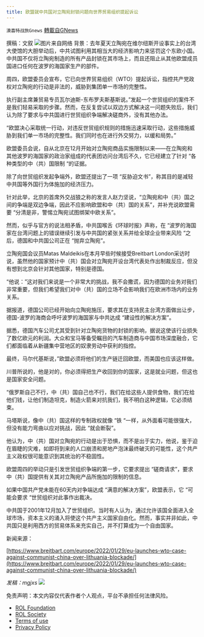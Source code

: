 ```yaml
---
title: 欧盟就中共国对立陶宛封锁问题向世界贸易组织提起诉讼
---
```

`澳喜特战旅Gnews` [轉載自GNews](https://gnews.org/zh-hans/1932658/)

撰稿：文叙
![](https://assets.gnews.org/wp-content/uploads/2022/01/302（2）.png)图片来自网络
背景：去年夏天立陶宛在维尔纽斯开设事实上的台湾大使馆的大胆举动后，中共试图利用其相当大的经济影响力来惩罚这个东欧小国。中共国不仅将立陶宛制造的所有产品封锁在其市场上，而且还阻止从其他欧盟成员国进口任何在波罗的海国家生产的部件。

周四，欧盟委员会宣布，它已向世界贸易组织（WTO）提起诉讼，指控共产党政权对立陶宛的行动是非法的，威胁到集团单一市场的完整性。

执行副主席兼贸易专员瓦尔迪斯-东布罗夫斯基斯说。”发起一个世贸组织的案件不是我们轻易采取的步骤。然而，在反复尝试以双边方式解决这一问题失败后，我们认为除了要求与中共国进行世贸组织争端解决磋商外，没有其他办法。

“欧盟决心采取统一行动，对违反世贸组织规则的措施迅速采取行动，这些措施威胁到我们单一市场的完整性。我们同时也在进行外交努力，以缓和局势。”

欧盟委员会说，自从北京在12月开始对立陶宛商品实施限制以来——在立陶宛和其他波罗的海国家的政治家组成的代表团访问台湾后不久，它已经建立了针对 “各种类型的中（共）国限制 “的证据。

除了向世贸组织发起争端外，欧盟还提出了一项 “反胁迫文书”，称其目的是减轻中共国等外国行为体施加的经济压力。

针对此举，北京的首席外交战狼之称的发言人赵力坚说，“立陶宛和中（共）国之间的争端是双边争端，因此不应影响欧盟和中（共）国的关系”，并补充说欧盟需要 “分清是非，警惕立陶宛试图绑架中欧关系”。

然而，似乎与官方的说法相矛盾，中共国喉舌《环球时报》声称，在 “波罗的海国家在台湾问题上的错误继续引发与中共国的紧张关系并给全球企业带来风险 “之后，德国和中共国公司正在 “抛弃立陶宛”。

立陶宛国会议员Matas Maldeikis在本月早些时候接受Breitbart London采访时说，虽然他的国家预计中（共）国会对立陶宛开设台湾代表处作出制裁反应，但没有想到北京会针对其他国家，特别是德国。

“他说：”这对我们来说是一个非常大的挑战，我不会撒谎，因为德国的业务对我们非常重要，但我们希望我们对中（共）国的立场不会影响我们在欧洲市场内的业务关系。

据报道，德国公司已经开始向立陶宛施压，要求其在支持民主台湾方面做出让步，德国-波罗的海商会呼吁波罗的海国家与中共达成 “建设性的解决方案”。

据悉，德国汽车公司尤其受到针对立陶宛货物的封锁的影响，据说这使该行业损失了数亿欧元的利润。大众和宝马等备受瞩目的汽车制造商与中国市场深度融合，它们都面临着从新疆集中营地区的奴隶劳动中获利的指控。

最终，马尔代基斯说，”欧盟必须将他们的生产链迁回欧盟，而美国也应该这样做。

川普所说的，他是对的，你必须得把生产收回到你的国家，这是就业问题，但这也是国家安全问题。

“俄罗斯自己不行，中（共）国自己也不行，我们在给这些人提供食物，我们在给他们钱，让他们制造坦克，制造火箭来对抗我们，我不明白这种逻辑，它必须结束。

马塔斯说，像中（共）国这样的专制政权就像 “铁 “一样，从外面看可能很强大，但没有能力弯曲以应对挑战，因此 “就会断裂”。

他认为，中（共）国对立陶宛的行动是出于恐惧，而不是出于实力，他说，鉴于迫在眉睫的灾难，如即将到来的人口崩溃和房地产泡沫最终破灭的可能性，这个共产主义政权很可能意识到其统治的不稳固性。

欧盟周四的举动只是引发世贸组织争端的第一步，它要求提出 “磋商请求”，要求中（共）国提供有关其对立陶宛产品所施加的限制的信息。

如果中国共产党未能在60天内对争端达成 “满意的解决方案”，欧盟表示，它 “可能会要求 “世贸组织对此事作出裁决。

中共国于2001年12月加入了世贸组织。当时有人认为，通过允许该国全面进入全球市场，资本主义的涌入将使这个共产主义国家自由化。然而，事实并非如此，中共国只是利用西方的贸易体系来充实自己，并不打算成为一个自由国家。

新闻来源：

[https://www.breitbart.com/europe/2022/01/29/eu-launches-wto-case-against-communist-china-over-lithuania-blockade/](https://www.breitbart.com/europe/2022/01/29/eu-launches-wto-case-against-communist-china-over-lithuania-blockade/)

*发稿：mgjxs*
![](https://assets.gnews.org/wp-content/uploads/2022/01/TUBIAO-X.jpg)
 

免责声明：本文内容仅代表作者个人观点，平台不承担任何法律风险。

- [ROL Foundation](https://rolfoundation.org/)
- [ROL Society](https://rolsociety.org/)
- [Terms of use](https://gnews.org/terms-of-use-3/)
- [Privacy Policy](https://gnews.org/privacy-policy/)
